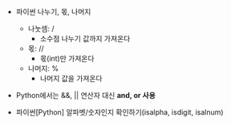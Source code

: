 - 파이썬 나누기, 몫, 나머지
  - 나눗셈: /
    - 소수점 나누기 값까지 가져온다
  - 몫: //
    - 몫(int)만 가져온다
  - 나머지: %
    - 나머지 값을 가져온다

- Python에서는 &&, || 연산자 대신 **and, or 사용**

- 파이썬[Python] 알파벳/숫자인지 확인하기(isalpha, isdigit, isalnum)
